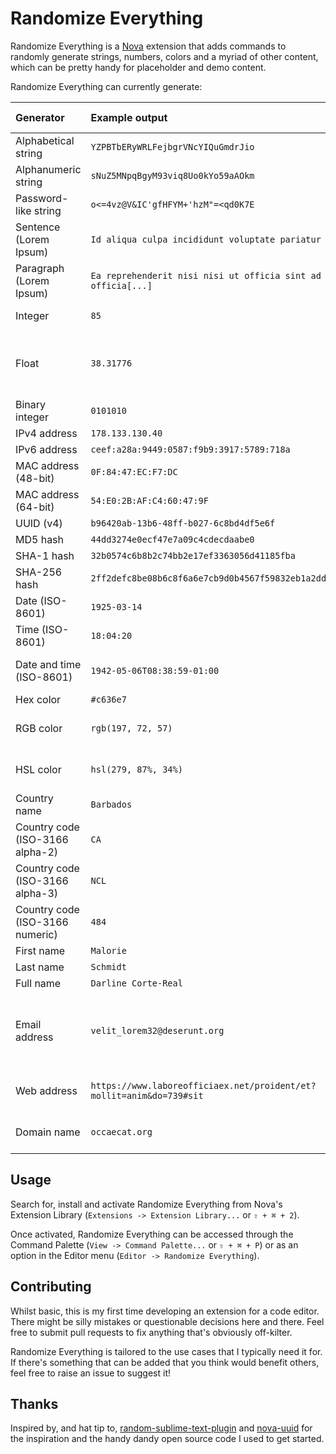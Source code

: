 # Randomize Everything

Randomize Everything is a [Nova](https://nova.app) extension that adds commands to randomly generate strings, numbers, colors and a myriad of other content, which can be pretty handy for placeholder and demo content.

Randomize Everything can currently generate:

| Generator                       | Example output                                                       | Editable preferences                                  |
| :------------------------------ | :------------------------------------------------------------------- | :---------------------------------------------------- |
| Alphabetical string             | `YZPBTbERyWRLFejbgrVNcYIQuGmdrJio`                                   | String length                                         |
| Alphanumeric string             | `sNuZ5MNpqBgyM93viq8Uo0kYo59aAOkm`                                   | String length                                         |
| Password-like string            | `o<=4vz@V&IC'gfHFYM+'hzM"=<qd0K7E`                                   | String length                                         |
| Sentence (Lorem Ipsum)          | `Id aliqua culpa incididunt voluptate pariatur nisi mollit[...]`     |                                                       |
| Paragraph (Lorem Ipsum)         | `Ea reprehenderit nisi nisi ut officia sint ad fugiat officia[...]`  |                                                       |
| Integer                         | `85`                                                                 | Number range                                          |
| Float                           | `38.31776`                                                           | Number range, number of decimal places                |
| Binary integer                  | `0101010`                                                            | Number range                                          |
| IPv4 address                    | `178.133.130.40`                                                     |                                                       |
| IPv6 address                    | `ceef:a28a:9449:0587:f9b9:3917:5789:718a`                            |                                                       |
| MAC address (48-bit)            | `0F:84:47:EC:F7:DC`                                                  |                                                       |
| MAC address (64-bit)            | `54:E0:2B:AF:C4:60:47:9F`                                            |                                                       |
| UUID (v4)                       | `b96420ab-13b6-48ff-b027-6c8bd4df5e6f`                               |                                                       |
| MD5 hash                        | `44dd3274e0ecf47e7a09c4cdecdaabe0`                                   |                                                       |
| SHA-1 hash                      | `32b0574c6b8b2c74bb2e17ef3363056d41185fba`                           |                                                       |
| SHA-256 hash                    | `2ff2defc8be08b6c8f6a6e7cb9d0b4567f59832eb1a2ddb8f1567636eee072c9`   |                                                       |
| Date (ISO-8601)                 | `1925-03-14`                                                         | Year range                                            |
| Time (ISO-8601)                 | `18:04:20`                                                           |                                                       |
| Date and time (ISO-8601)        | `1942-05-06T08:38:59-01:00`                                          | Year range, timezone format                           |
| Hex color                       | `#c636e7`                                                            | Capitalization                                        |
| RGB color                       | `rgb(197, 72, 57)`                                                   | CSS compatible formatting                             |
| HSL color                       | `hsl(279, 87%, 34%)`                                                 | CSS compatible formatting                             |
| Country name                    | `Barbados`                                                           |                                                       |
| Country code (ISO-3166 alpha-2) | `CA`                                                                 |                                                       |
| Country code (ISO-3166 alpha-3) | `NCL`                                                                |                                                       |
| Country code (ISO-3166 numeric) | `484`                                                                |                                                       |
| First name                      | `Malorie`                                                            |                                                       |
| Last name                       | `Schmidt`                                                            |                                                       |
| Full name                       | `Darline Corte-Real`                                                 |                                                       |
| Email address                   | `velit_lorem32@deserunt.org`                                         | Customize domain extensions, use real email providers |
| Web address                     | `https://www.laboreofficiaex.net/proident/et?mollit=anim&do=739#sit` | Customize domain extensions                           |
| Domain name                     | `occaecat.org`                                                       | Customize domain extensions                           |

## Usage

Search for, install and activate Randomize Everything from Nova's Extension Library (`Extensions -> Extension Library...` or `⇧ + ⌘ + 2`).

Once activated, Randomize Everything can be accessed through the Command Palette (`View -> Command Palette...` or `⇧ + ⌘ + P`) or as an option in the Editor menu (`Editor -> Randomize Everything`).

## Contributing

Whilst basic, this is my first time developing an extension for a code editor. There might be silly mistakes or questionable decisions here and there. Feel free to submit pull requests to fix anything that's obviously off-kilter.

Randomize Everything is tailored to the use cases that I typically need it for. If there's something that can be added that you think would benefit others, feel free to raise an issue to suggest it!

## Thanks

Inspired by, and hat tip to, [random-sublime-text-plugin](https://github.com/kimpettersen/random-sublime-text-plugin) and [nova-uuid](https://github.com/henrikdahl/nova-uuid) for the inspiration and the handy dandy open source code I used to get started.
